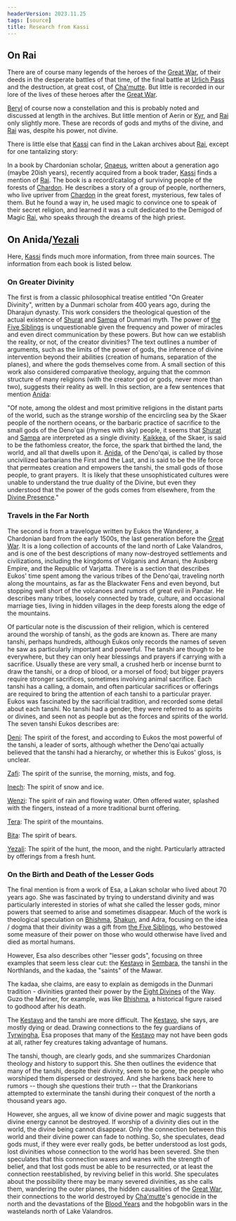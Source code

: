 ```yaml
---
headerVersion: 2023.11.25
tags: [source]
title: Research from Kassi
---
```


## On Rai

There are of course many legends of the heroes of the [Great War](<../../../events/1500s/great-war.md>), of their deeds in the desperate battles of that time, of the final battle at [Urlich Pass](<../../../gazetteer/central-highlands/urlich-pass.md>) and the destruction, at great cost, of [Cha'mutte](<../../../people/extraplanar-powers/cha-mutte.md>). But little is recorded in our lore of the lives of these heroes after the [Great War](<../../../events/1500s/great-war.md>).

[Beryl](<../../../people/pcs/great-war/beryl.md>) of course now a constellation and this is probably noted and discussed at length in the archives. But little mention of Aerin or [Kyr](<../../../people/pcs/great-war/kyr.md>), and [Rai](<../../../people/pcs/great-war/rai.md>) only slightly more. These are records of gods and myths of the divine, and [Rai](<../../../people/pcs/great-war/rai.md>) was, despite his power, not divine.

There is little else that [Kassi](<../../../people/dunmari/kassi.md>) can find in the Lakan archives about [Rai](<../../../people/pcs/great-war/rai.md>), except for one tantalizing story:

In a book by Chardonian scholar, [Gnaeus](<../../../people/chardonians/gnaeus.md>), written about a generation ago (maybe 20ish years), recently acquired from a book trader, [Kassi](<../../../people/dunmari/kassi.md>) finds a mention of [Rai](<../../../people/pcs/great-war/rai.md>). The book is a record/catalog of surviving people of the forests of [Chardon](<../../../gazetteer/greater-chardon/chardonian-empire/chardon/chardon.md>). He describes a story of a group of people, northerners, who live upriver from [Chardon](<../../../gazetteer/greater-chardon/chardonian-empire/chardon/chardon.md>) in the great forest, mysterious, few tales of them. But he found a way in, he used magic to convince one to speak of their secret religion, and learned it was a cult dedicated to the Demigod of Magic [Rai](<../../../people/pcs/great-war/rai.md>), who speaks through the dreams of the high priest.

## On Anida/[Yezali](<../../../gods-and-religions/gods/tanshi/meswati/yezali.md>)

Here, [Kassi](<../../../people/dunmari/kassi.md>) finds much more information, from three main sources. The information from each book is listed below.

### On Greater Divinity

The first is from a classic philosophical treatise entitled "On Greater Divinity", written by a Dunmari scholar from 400 years ago, during the Dharajun dynasty. This work considers the theological question of the actual existence of [Shurat](<../../../gods-and-religions/gods/high-gods/divine-presence.md>) and [Sampa](<../../../gods-and-religions/gods/high-gods/divine-presence.md>) of Dunmari myth. The power of [the Five Siblings](<../../../gods-and-religions/religions/five-siblings/five-siblings.md>) is unquestionable given the frequency and power of miracles and even direct communication by these powers. But how can we establish the reality, or not, of the creator divinities? The text outlines a number of arguments, such as the limits of the power of gods, the inference of divine intervention beyond their abilities (creation of humans, separation of the planes), and where the gods themselves come from. A small section of this work also considered comparative theology, arguing that the common structure of many religions (with the creator god or gods, never more than two), suggests their reality as well. In this section, are a few sentences that mention [Anida](<../../../gods-and-religions/gods/high-gods/divine-presence.md>):

"Of note, among the oldest and most primitive religions in the distant parts of the world, such as the strange worship of the encircling sea by the Skaer people of the northern oceans, or the barbaric practice of sacrifice to the small gods of the Deno'qai (rhymes with sky) people, it seems that [Shurat](<../../../gods-and-religions/gods/high-gods/divine-presence.md>) and [Sampa](<../../../gods-and-religions/gods/high-gods/divine-presence.md>) are interpreted as a single divinity. [Kaikkea](<../../../gods-and-religions/gods/incorporeal-gods/kaikkea.md>), of the Skaer, is said to be the fathomless creator, the force, the spark that birthed the land, the world, and all that dwells upon it. [Anida](<../../../gods-and-religions/gods/high-gods/divine-presence.md>), of the Deno'qai, is called by those uncivilized barbarians the First and the Last, and is said to be the life force that permeates creation and empowers the tanshi, the small gods of those people, to grant prayers.  It is likely that these unsophisticated cultures were unable to understand the true duality of the Divine, but even they understood that the power of the gods comes from elsewhere, from the [Divine Presence](<../../../gods-and-religions/gods/high-gods/divine-presence.md>)."

### Travels in the Far North

The second is from a travelogue written by Eukos the Wanderer, a Chardonian bard from the early 1500s, the last generation before the [Great War](<../../../events/1500s/great-war.md>). It is a long collection of accounts of the land north of Lake Valandros, and is one of the best descriptions of many now-destroyed settlements and civilizations, including the kingdoms of Volganis and Amani, the Ausberg Empire, and the Republic of Varjatta. There is a section that describes Eukos' time spent among the various tribes of the Deno'qai, traveling north along the mountains, as far as the Blackwater Fens and even beyond, but stopping well short of the volcanoes and rumors of great evil in Pandar. He describes many tribes, loosely connected by trade, culture, and occasional marriage ties, living in hidden villages in the deep forests along the edge of the mountains.

Of particular note is the discussion of their religion, which is centered around the worship of tanshi, as the gods are known as. There are many tanshi, perhaps hundreds, although Eukos only records the names of seven he saw as particularly important and powerful. The tanshi are though to be everywhere, but they can only hear blessings and prayers if carrying with a sacrifice. Usually these are very small, a crushed herb or incense burnt to draw the tanshi, or a drop of blood, or a morsel of food; but bigger prayers require stronger sacrifices, sometimes involving animal sacrifice. Each tanshi has a calling, a domain, and often particular sacrifices or offerings are required to bring the attention of each tanshi to a particular prayer. Eukos was fascinated by the sacrificial tradition, and recorded some detail about each tanshi. No tanshi had a gender, they were referred to as spirits or divines, and seen not as people but as the forces and spirits of the world. The seven tanshi Eukos describes are:

[Deni](<../../../gods-and-religions/gods/tanshi/deni.md>): The spirit of the forest, and according to Eukos the most powerful of the tanshi, a leader of sorts, although whether the Deno'qai actually believed that the tanshi had a hierarchy, or whether this is Eukos' gloss, is unclear.

[Zafi](<../../../gods-and-religions/gods/tanshi/zafi.md>): The spirit of the sunrise, the morning, mists, and fog.

[Inech](<../../../gods-and-religions/gods/tanshi/inech.md>): The spirit of snow and ice.

[Wenzi](<../../../gods-and-religions/gods/tanshi/wenzi.md>): The spirit of rain and flowing water. Often offered water, splashed with the fingers, instead of a more traditional burnt offering.

[Tera](<../../../gods-and-religions/gods/tanshi/tera.md>): The spirit of the mountains.

[Bita](<../../../gods-and-religions/gods/tanshi/bita.md>): The spirit of bears.

[Yezali](<../../../gods-and-religions/gods/tanshi/meswati/yezali.md>): The spirit of the hunt, the moon, and the night. Particularly attracted by offerings from a fresh hunt.

### On the Birth and Death of the Lesser Gods

The final mention is from a work of Esa, a Lakan scholar who lived about 70 years ago. She was fascinated by trying to understand divinity and was particularly interested in stories of what she called the lesser gods, minor powers that seemed to arise and sometimes disappear. Much of the work is theological speculation on [Bhishma](<../../../gods-and-religions/gods/incorporeal-gods/dunmari-pantheon/bhishma.md>), [Shakun](<../../../gods-and-religions/gods/incorporeal-gods/dunmari-pantheon/shakun.md>), and Adra, focusing on the idea / dogma that their divinity was a gift from [the Five Siblings](<../../../gods-and-religions/religions/five-siblings/five-siblings.md>), who bestowed some measure of their power on those who would otherwise have lived and died as mortal humans.

However, Esa also describes other "lesser gods", focusing on three examples that seem less clear cut: the [Kestavo](<../../../gods-and-religions/religions/northern-folk-religions/kestavo.md>) in [Sembara](<../../../gazetteer/greater-sembara/sembara/sembara.md>), the tanshi in the Northlands, and the kadaa, the "saints" of the Mawar.

The kadaa, she claims, are easy to explain as demigods in the Dunmari tradition - divinities granted their power by the [Eight Divines](<../../../gods-and-religions/religions/mos-numena/mos-numena.md>) of the Way. Guzo the Mariner, for example, was like [Bhishma](<../../../gods-and-religions/gods/incorporeal-gods/dunmari-pantheon/bhishma.md>), a historical figure raised to godhood after his death.

The [Kestavo](<../../../gods-and-religions/religions/northern-folk-religions/kestavo.md>) and the tanshi are more difficult. The [Kestavo](<../../../gods-and-religions/religions/northern-folk-religions/kestavo.md>), she says, are mostly dying or dead. Drawing connections to the fey guardians of [Tyrwingha](<../../../gazetteer/greater-sembara/tyrwingha/tyrwingha.md>), Esa proposes that many of the [Kestavo](<../../../gods-and-religions/religions/northern-folk-religions/kestavo.md>) may not have been gods at all, rather fey creatures taking advantage of humans.

The tanshi, though, are clearly gods, and she summarizes Chardonian theology and history to support this. She then outlines the evidence that many of the tanshi, despite their divinity, seem to be gone, the people who worshiped them dispersed or destroyed. And she harkens back here to rumors -- though she questions their truth -- that the Drankorians attempted to exterminate the tanshi during their conquest of the north a thousand years ago.

However, she argues, all we know of divine power and magic suggests that divine energy cannot be destroyed. If worship of a divinity dies out in the world, the divine being cannot disappear. Only the connection between this world and their divine power can fade to nothing. So, she speculates, dead gods must, if they were ever really gods, be better understood as lost gods, lost divinities whose connection to the world has been severed. She then speculates that this connection waxes and wanes with the strength of belief, and that lost gods must be able to be resurrected, or at least the connection reestablished, by reviving belief in this world. She speculates about the possibility there may be many severed divinities, as she calls them, wandering the outer planes, the hidden causalities of the [Great War](<../../../events/1500s/great-war.md>), their connections to the world destroyed by [Cha'mutte](<../../../people/extraplanar-powers/cha-mutte.md>)'s genocide in the north and the devastations of the [Blood Years](<../../../events/1500s/blood-years.md>) and the hobgoblin wars in the wastelands north of Lake Valandros.